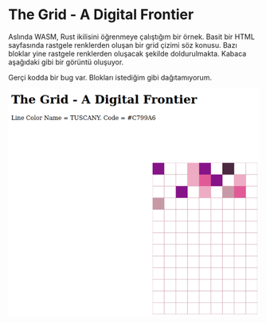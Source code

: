 # The Grid - A Digital Frontier

Aslında WASM, Rust ikilisini öğrenmeye çalıştığım bir örnek. Basit bir HTML sayfasında rastgele renklerden oluşan bir grid çizimi söz konusu. Bazı bloklar yine rastgele renklerden oluşacak şekilde doldurulmakta. Kabaca aşağıdaki gibi bir görüntü oluşuyor.

Gerçi kodda bir bug var. Blokları istediğim gibi dağıtamıyorum.

![../images/the_grid_01.png](../images/the_grid_01.png)